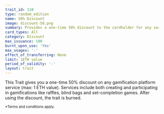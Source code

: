 ```yaml
---
trait_id: 110
type: random_edition
name: 50% Discount
image: discount-50.png
summary: Provides a one-time 50% discount to the cardholder for any service on the Ether Cards events platform.
card_types: All
category: Discount
max_issuance: 100
burnt_upon_use: 'Yes'
max_usages: '-'
effect_of_transferring: None
limit: 1ETH value
period_of_validity: '-'
layout: trait
---
```


This Trait gives you a one-time 50% discount on any gamification platform service (max: 1 ETH value). Services include both creating and participating in gamifications like raffles, blind bags and set-completion games. After using the discount, the trait is burned.

<small>*Terms and conditions apply.</small>
